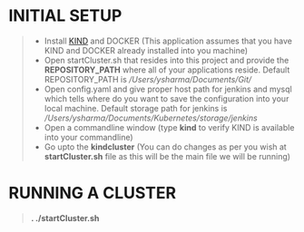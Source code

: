 # INITIAL SETUP

> - Install <a href="https://kind.sigs.k8s.io/" target="_blank">KIND</a> and DOCKER (This application assumes that you have KIND and DOCKER already installed into you machine)
> - Open startCluster.sh that resides into this project and provide the <b>REPOSITORY_PATH</b> where all of your applications reside. Default REPOSITORY_PATH is <i>/Users/ysharma/Documents/Git/</i>
> - Open config.yaml and give proper host path for jenkins and mysql which tells where do you want to save the configuration into your local machine. Default storage path for jenkins is <i>/Users/ysharma/Documents/Kubernetes/storage/jenkins</i>
> - Open a commandline window (type <strong>kind</strong> to verify KIND is available into your commandline) 
> - Go upto the <b>kindcluster</b> (You can do changes as per you wish at <b>startCluster.sh</b> file as this will be the main file we will be running)

# RUNNING A CLUSTER
  > <b>. ./startCluster.sh</b>
